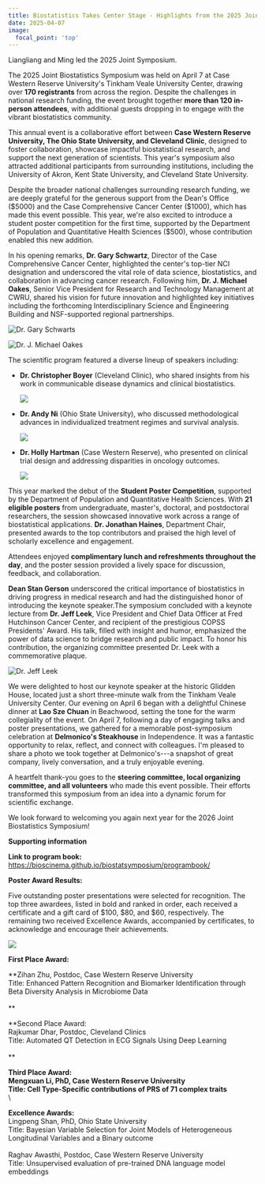 ```yaml
---
title: Biostatistics Takes Center Stage - Highlights from the 2025 Joint Symposium
date: 2025-04-07
image:
  focal_point: 'top'
---
```


Liangliang and Ming led the 2025 Joint Symposium.

<!--more-->

The 2025 Joint Biostatistics Symposium was held on April 7 at Case Western Reserve University's Tinkham Veale University Center, drawing over **170 registrants** from across the region. Despite the challenges in national research funding, the event brought together **more than 120 in-person attendees**, with additional guests dropping in to engage with the vibrant biostatistics community.

This annual event is a collaborative effort between **Case Western Reserve University, The Ohio State University, and Cleveland Clinic**, designed to foster collaboration, showcase impactful biostatistical research, and support the next generation of scientists. This year's symposium also attracted additional participants from surrounding institutions, including the University of Akron, Kent State University, and Cleveland State University.

Despite the broader national challenges surrounding research funding, we are deeply grateful for the generous support from the Dean's Office (\$5000) and the Case Comprehensive Cancer Center (\$1000), which has made this event possible. This year, we're also excited to introduce a student poster competition for the first time, supported by the Department of Population and Quantitative Health Sciences (\$500), whose contribution enabled this new addition.

In his opening remarks, **Dr. Gary Schwartz**, Director of the Case Comprehensive Cancer Center, highlighted the center's top-tier NCI designation and underscored the vital role of data science, biostatistics, and collaboration in advancing cancer research. Following him, **Dr. J. Michael Oakes**, Senior Vice President for Research and Technology Management at CWRU, shared his vision for future innovation and highlighted key initiatives including the forthcoming Interdisciplinary Science and Engineering Building and NSF-supported regional partnerships.

![Dr. Gary Schwarts](IMG_0216.jpeg)

![Dr. J. Michael Oakes](IMG_0218.jpeg)

The scientific program featured a diverse lineup of speakers including:

-   **Dr. Christopher Boyer** (Cleveland Clinic), who shared insights from his work in communicable disease dynamics and clinical biostatistics.

    ![](IMG_0221.jpeg)

-   **Dr. Andy Ni** (Ohio State University), who discussed methodological advances in individualized treatment regimes and survival analysis.

    ![](IMG_0222.jpeg)

-   **Dr. Holly Hartman** (Case Western Reserve), who presented on clinical trial design and addressing disparities in oncology outcomes.

    ![](IMG_0226.jpeg)

This year marked the debut of the **Student Poster Competition**, supported by the Department of Population and Quantitative Health Sciences. With **21 eligible posters** from undergraduate, master's, doctoral, and postdoctoral researchers, the session showcased innovative work across a range of biostatistical applications. **Dr. Jonathan Haines**, Department Chair, presented awards to the top contributors and praised the high level of scholarly excellence and engagement.

Attendees enjoyed **complimentary lunch and refreshments throughout the day**, and the poster session provided a lively space for discussion, feedback, and collaboration.

**Dean Stan Gerson** underscored the critical importance of biostatistics in driving progress in medical research and had the distinguished honor of introducing the keynote speaker.The symposium concluded with a keynote lecture from **Dr. Jeff Leek**, Vice President and Chief Data Officer at Fred Hutchinson Cancer Center, and recipient of the prestigious COPSS Presidents' Award. His talk, filled with insight and humor, emphasized the power of data science to bridge research and public impact. To honor his contribution, the organizing committee presented Dr. Leek with a commemorative plaque.

![Dr. Jeff Leek](IMG_0247.jpeg)

We were delighted to host our keynote speaker at the historic Glidden House, located just a short three-minute walk from the Tinkham Veale University Center. Our evening on April 6 began with a delightful Chinese dinner at **Lao Sze Chuan** in Beachwood, setting the tone for the warm collegiality of the event. On April 7, following a day of engaging talks and poster presentations, we gathered for a memorable post-symposium celebration at **Delmonico's Steakhouse** in Independence. It was a fantastic opportunity to relax, reflect, and connect with colleagues. I'm pleased to share a photo we took together at Delmonico's---a snapshot of great company, lively conversation, and a truly enjoyable evening.

A heartfelt thank-you goes to the **steering committee, local organizing committee, and all volunteers** who made this event possible. Their efforts transformed this symposium from an idea into a dynamic forum for scientific exchange.

We look forward to welcoming you again next year for the 2026 Joint Biostatistics Symposium!

**Supporting information**

**Link to program book:** <https://bioscinema.github.io/biostatsymposium/programbook/>

**Poster Award Results:**

Five outstanding poster presentations were selected for recognition. The top three awardees, listed in bold and ranked in order, each received a certificate and a gift card of \$100, \$80, and \$60, respectively. The remaining two received Excellence Awards, accompanied by certificates, to acknowledge and encourage their achievements.

![](IMG_0240.jpeg)

**First Place Award:**

**Zihan Zhu, Postdoc, Case Western Reserve University\
Title: Enhanced Pattern Recognition and Biomarker Identification through Beta Diversity Analysis in Microbiome Data\
\
**

**Second Place Award:\
Rajkumar Dhar, Postdoc, Cleveland Clinics\
Title: Automated QT Detection in ECG Signals Using Deep Learning\
\
**

**Third Place Award:\
Mengxuan Li, PhD, Case Western Reserve University\
Title: Cell Type-Specific contributions of PRS of 71 complex traits**\
\

**Excellence Awards:**\
Lingpeng Shan, PhD, Ohio State University\
Title: Bayesian Variable Selection for Joint Models of Heterogeneous Longitudinal Variables and a Binary outcome\
\
Raghav Awasthi, Postdoc, Case Western Reserve University\
Title: Unsupervised evaluation of pre-trained DNA language model embeddings 
